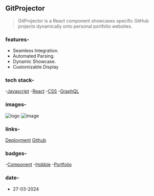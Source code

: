 ## GitProjector
> GitProjector is a React component showcases specific GitHub projects dynamically onto personal portfolio websites.

### features-
[comment]: <> (features_start)
- Seamless Integration.
- Automated Parsing.
- Dynamic Showcase.
- Customizable Display

[comment]: <> (features_end)

### tech stack-
[comment]: <> (tech_start)
-[Javascript](https://cdn-icons-png.flaticon.com/512/5968/5968292.png)
-[React](https://upload.wikimedia.org/wikipedia/commons/thumb/a/a7/React-icon.svg/1024px-React-icon.svg.png)
-[CSS](https://cdn-icons-png.flaticon.com/512/732/732190.png)
-[GraphQL](https://upload.wikimedia.org/wikipedia/commons/thumb/1/17/GraphQL_Logo.svg/1024px-GraphQL_Logo.svg.png)

[comment]: <> (tech_end)

### images-
[comment]: <> (images_start)
![logo](https://github.com/ashutosh7i.png)
![image](https://i.pinimg.com/736x/b1/71/ec/b171ec6c19523d1ee836cd2900af5893.jpg)

[comment]: <> (images_end)

### links-
[comment]: <> (links_start)
[Deployment](https://ashutosh7i.github.io/GitProjector/)
[Github](https://github.com/ashutosh7i/GitProjector)

[comment]: <> (links_end)

### badges-
[comment]: <> (badge_start)
-[Component](yellow)
-[Hobbie](red)
-[Portfolio](orange)

[comment]: <> (badge_end)

### date-
[comment]: <> (date_start)
- 27-03-2024

[comment]: <> (date_end)